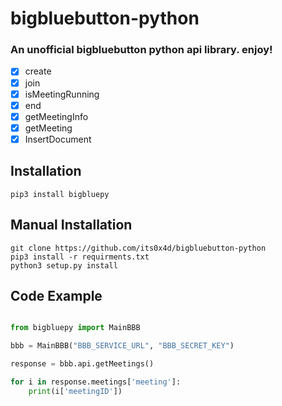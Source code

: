 # bigbluebutton-python
### An unofficial bigbluebutton python api library. enjoy!

- [X] create
- [X] join
- [X] isMeetingRunning
- [X] end
- [X] getMeetingInfo
- [X] getMeeting
- [X] InsertDocument
## Installation
```
pip3 install bigbluepy
```
## Manual Installation
```
git clone https://github.com/its0x4d/bigbluebutton-python
pip3 install -r requirments.txt
python3 setup.py install
```
## Code Example
```python

from bigbluepy import MainBBB

bbb = MainBBB("BBB_SERVICE_URL", "BBB_SECRET_KEY")

response = bbb.api.getMeetings()

for i in response.meetings['meeting']:
    print(i['meetingID'])

```